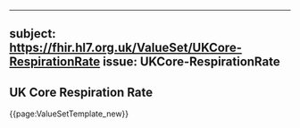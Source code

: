
---
subject: https://fhir.hl7.org.uk/ValueSet/UKCore-RespirationRate
issue: UKCore-RespirationRate
---
## UK Core Respiration Rate

{{page:ValueSetTemplate_new}}
    
